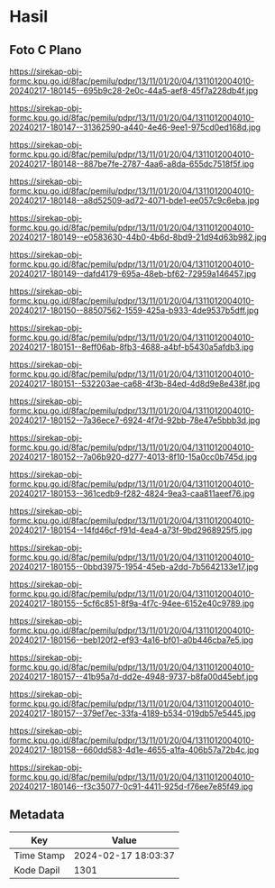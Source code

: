 # Hasil

## Foto C Plano

https://sirekap-obj-formc.kpu.go.id/8fac/pemilu/pdpr/13/11/01/20/04/1311012004010-20240217-180145--695b9c28-2e0c-44a5-aef8-45f7a228db4f.jpg

https://sirekap-obj-formc.kpu.go.id/8fac/pemilu/pdpr/13/11/01/20/04/1311012004010-20240217-180147--31362590-a440-4e46-9ee1-975cd0ed168d.jpg

https://sirekap-obj-formc.kpu.go.id/8fac/pemilu/pdpr/13/11/01/20/04/1311012004010-20240217-180148--887be7fe-2787-4aa6-a8da-655dc7518f5f.jpg

https://sirekap-obj-formc.kpu.go.id/8fac/pemilu/pdpr/13/11/01/20/04/1311012004010-20240217-180148--a8d52509-ad72-4071-bde1-ee057c9c6eba.jpg

https://sirekap-obj-formc.kpu.go.id/8fac/pemilu/pdpr/13/11/01/20/04/1311012004010-20240217-180149--e0583630-44b0-4b6d-8bd9-21d94d63b982.jpg

https://sirekap-obj-formc.kpu.go.id/8fac/pemilu/pdpr/13/11/01/20/04/1311012004010-20240217-180149--dafd4179-695a-48eb-bf62-72959a146457.jpg

https://sirekap-obj-formc.kpu.go.id/8fac/pemilu/pdpr/13/11/01/20/04/1311012004010-20240217-180150--88507562-1559-425a-b933-4de9537b5dff.jpg

https://sirekap-obj-formc.kpu.go.id/8fac/pemilu/pdpr/13/11/01/20/04/1311012004010-20240217-180151--8eff06ab-8fb3-4688-a4bf-b5430a5afdb3.jpg

https://sirekap-obj-formc.kpu.go.id/8fac/pemilu/pdpr/13/11/01/20/04/1311012004010-20240217-180151--532203ae-ca68-4f3b-84ed-4d8d9e8e438f.jpg

https://sirekap-obj-formc.kpu.go.id/8fac/pemilu/pdpr/13/11/01/20/04/1311012004010-20240217-180152--7a36ece7-6924-4f7d-92bb-78e47e5bbb3d.jpg

https://sirekap-obj-formc.kpu.go.id/8fac/pemilu/pdpr/13/11/01/20/04/1311012004010-20240217-180152--7a06b920-d277-4013-8f10-15a0cc0b745d.jpg

https://sirekap-obj-formc.kpu.go.id/8fac/pemilu/pdpr/13/11/01/20/04/1311012004010-20240217-180153--361cedb9-f282-4824-9ea3-caa811aeef76.jpg

https://sirekap-obj-formc.kpu.go.id/8fac/pemilu/pdpr/13/11/01/20/04/1311012004010-20240217-180154--14fd46cf-f91d-4ea4-a73f-9bd2968925f5.jpg

https://sirekap-obj-formc.kpu.go.id/8fac/pemilu/pdpr/13/11/01/20/04/1311012004010-20240217-180155--0bbd3975-1954-45eb-a2dd-7b5642133e17.jpg

https://sirekap-obj-formc.kpu.go.id/8fac/pemilu/pdpr/13/11/01/20/04/1311012004010-20240217-180155--5cf6c851-8f9a-4f7c-94ee-6152e40c9789.jpg

https://sirekap-obj-formc.kpu.go.id/8fac/pemilu/pdpr/13/11/01/20/04/1311012004010-20240217-180156--beb120f2-ef93-4a16-bf01-a0b446cba7e5.jpg

https://sirekap-obj-formc.kpu.go.id/8fac/pemilu/pdpr/13/11/01/20/04/1311012004010-20240217-180157--41b95a7d-dd2e-4948-9737-b8fa00d45ebf.jpg

https://sirekap-obj-formc.kpu.go.id/8fac/pemilu/pdpr/13/11/01/20/04/1311012004010-20240217-180157--379ef7ec-33fa-4189-b534-019db57e5445.jpg

https://sirekap-obj-formc.kpu.go.id/8fac/pemilu/pdpr/13/11/01/20/04/1311012004010-20240217-180158--660dd583-4d1e-4655-a1fa-406b57a72b4c.jpg

https://sirekap-obj-formc.kpu.go.id/8fac/pemilu/pdpr/13/11/01/20/04/1311012004010-20240217-180146--f3c35077-0c91-4411-925d-f76ee7e85f49.jpg


## Metadata

| Key        | Value               |
| ---------- | ------------------- |
| Time Stamp | 2024-02-17 18:03:37 |
| Kode Dapil | 1301                |



